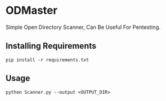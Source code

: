 # ODMaster
Simple Open Directory Scanner, Can Be Useful For Pentesting.

## Installing Requirements
```
pip install -r requirements.txt
```

## Usage
```
python Scanner.py --output <OUTPUT_DIR>
```
